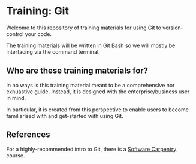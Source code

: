 # Training: Git

Welcome to this repository of training materials for using Git to version-control your code.

The training materials will be written in Git Bash so we will mostly be interfacing via the command terminal.

## Who are these training materials for?

In no ways is this training material meant to be a comprehensive nor exhuastive guide. Instead, it is designed with the enterprise/business user in mind.

In particular, it is created from this perspective to enable users to become familiarised with and get-started with using Git.

## References
For a highly-recommended intro to Git, there is a [Software Carpentry](https://swcarpentry.github.io/git-novice/) course.
